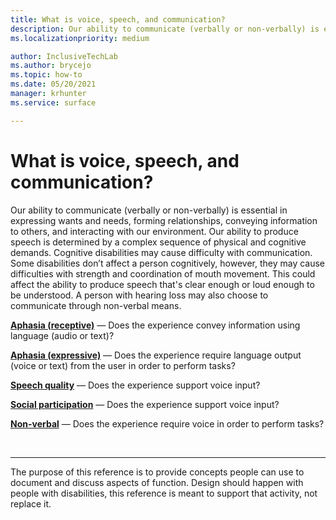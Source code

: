 ```yaml
---
title: What is voice, speech, and communication?
description: Our ability to communicate (verbally or non-verbally) is essential in expressing wants and needs, forming relationships, conveying information to others, and interacting with our environment.
ms.localizationpriority: medium

author: InclusiveTechLab
ms.author: brycejo 
ms.topic: how-to
ms.date: 05/20/2021
manager: krhunter
ms.service: surface

---
```


# What is voice, speech, and communication?

Our ability to communicate (verbally or non-verbally) is essential in expressing wants and needs, forming relationships, conveying information to others, and interacting with our environment. Our ability to produce speech is determined by a complex sequence of physical and cognitive demands. Cognitive disabilities may cause difficulty with communication. Some disabilities don’t affect a person cognitively, however, they may cause difficulties with strength and coordination of mouth movement. This could affect the ability to produce speech that's clear enough or loud enough to be understood. A person with hearing loss may also choose to communicate through non-verbal means.

**[Aphasia (receptive)](voice-speech-communication-aphasia-receptive.md)** &mdash; Does the experience convey information using language (audio or text)?

**[Aphasia (expressive)](voice-speech-communication-aphasia-expressive.md)** &mdash; Does the experience require language output (voice or text) from the user in order to perform tasks?

**[Speech quality](voice-speech-communication-speech-quality.md)** &mdash; Does the experience support voice input?

**[Social participation](voice-speech-communication-social-participation.md)** &mdash; Does the experience support voice input?

**[Non-verbal](voice-speech-communication-non-verbal.md)** &mdash; Does the experience require voice in order to perform tasks?

&nbsp;

[comment]: # (Footer statement)
___
The purpose of this reference is to provide concepts people can use to document and discuss aspects of function. Design should happen with people with disabilities, this reference is meant to support that activity, not replace it. 
